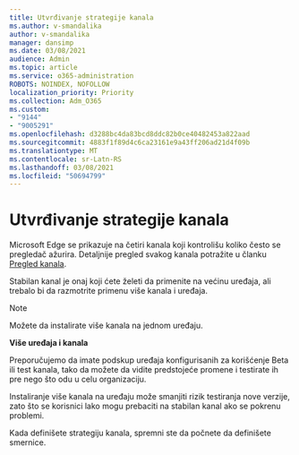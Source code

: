 ```yaml
---
title: Utvrđivanje strategije kanala
ms.author: v-smandalika
author: v-smandalika
manager: dansimp
ms.date: 03/08/2021
audience: Admin
ms.topic: article
ms.service: o365-administration
ROBOTS: NOINDEX, NOFOLLOW
localization_priority: Priority
ms.collection: Adm_O365
ms.custom:
- "9144"
- "9005291"
ms.openlocfilehash: d3288bc4da83bcd8ddc82b0ce40482453a822aad
ms.sourcegitcommit: 4883f1f89d4c6ca23161e9a43ff206ad21d4f09b
ms.translationtype: MT
ms.contentlocale: sr-Latn-RS
ms.lasthandoff: 03/08/2021
ms.locfileid: "50694799"
---
```

# <a name="determine-channel-strategy"></a>Utvrđivanje strategije kanala

Microsoft Edge se prikazuje na četiri kanala koji kontrolišu koliko često se pregledač ažurira. Detaljnije pregled svakog kanala potražite u članku [Pregled kanala](https://docs.microsoft.com/DeployEdge/microsoft-edge-channels#channel-overview).

Stabilan kanal je onaj koji ćete želeti da primenite na većinu uređaja, ali trebalo bi da razmotrite primenu više kanala i uređaja.

> [!NOTE]
> Možete da instalirate više kanala na jednom uređaju.

**Više uređaja i kanala**

Preporučujemo da imate podskup uređaja konfigurisanih za korišćenje Beta ili test kanala, tako da možete da vidite predstojeće promene i testirate ih pre nego što odu u celu organizaciju.

Instaliranje više kanala na uređaju može smanjiti rizik testiranja nove verzije, zato što se korisnici lako mogu prebaciti na stabilan kanal ako se pokrenu problemi.

Kada definišete strategiju kanala, spremni ste da počnete da definišete smernice.

